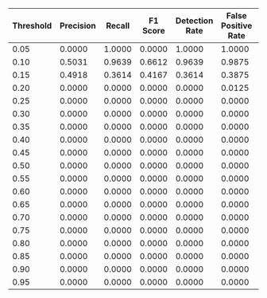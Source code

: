| Threshold | Precision | Recall | F1 Score | Detection Rate | False Positive Rate | Combined Score |
|-----------|-----------|--------|----------|----------------|-------------------|---------------|
| 0.05 | 0.0000 | 1.0000 | 0.0000 | 1.0000 | 1.0000 | 0.4000 |
| 0.10 | 0.5031 | 0.9639 | 0.6612 | 0.9639 | 0.9875 | 0.6874 |
| 0.15 | 0.4918 | 0.3614 | 0.4167 | 0.3614 | 0.3875 | 0.4397 |
| 0.20 | 0.0000 | 0.0000 | 0.0000 | 0.0000 | 0.0125 | 0.0000 |
| 0.25 | 0.0000 | 0.0000 | 0.0000 | 0.0000 | 0.0000 | 0.0000 |
| 0.30 | 0.0000 | 0.0000 | 0.0000 | 0.0000 | 0.0000 | 0.0000 |
| 0.35 | 0.0000 | 0.0000 | 0.0000 | 0.0000 | 0.0000 | 0.0000 |
| 0.40 | 0.0000 | 0.0000 | 0.0000 | 0.0000 | 0.0000 | 0.0000 |
| 0.45 | 0.0000 | 0.0000 | 0.0000 | 0.0000 | 0.0000 | 0.0000 |
| 0.50 | 0.0000 | 0.0000 | 0.0000 | 0.0000 | 0.0000 | 0.0000 |
| 0.55 | 0.0000 | 0.0000 | 0.0000 | 0.0000 | 0.0000 | 0.0000 |
| 0.60 | 0.0000 | 0.0000 | 0.0000 | 0.0000 | 0.0000 | 0.0000 |
| 0.65 | 0.0000 | 0.0000 | 0.0000 | 0.0000 | 0.0000 | 0.0000 |
| 0.70 | 0.0000 | 0.0000 | 0.0000 | 0.0000 | 0.0000 | 0.0000 |
| 0.75 | 0.0000 | 0.0000 | 0.0000 | 0.0000 | 0.0000 | 0.0000 |
| 0.80 | 0.0000 | 0.0000 | 0.0000 | 0.0000 | 0.0000 | 0.0000 |
| 0.85 | 0.0000 | 0.0000 | 0.0000 | 0.0000 | 0.0000 | 0.0000 |
| 0.90 | 0.0000 | 0.0000 | 0.0000 | 0.0000 | 0.0000 | 0.0000 |
| 0.95 | 0.0000 | 0.0000 | 0.0000 | 0.0000 | 0.0000 | 0.0000 |
